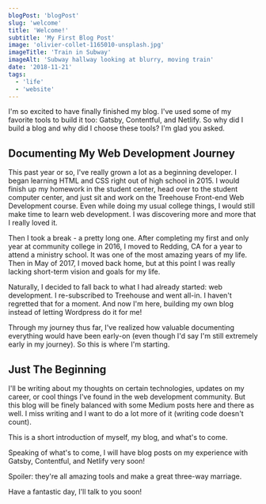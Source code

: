 ```yaml
---
blogPost: 'blogPost'
slug: 'welcome'
title: 'Welcome!'
subtitle: 'My First Blog Post'
image: 'olivier-collet-1165010-unsplash.jpg'
imageTitle: 'Train in Subway'
imageAlt: 'Subway hallway looking at blurry, moving train'
date: '2018-11-21'
tags:
  - 'life'
  - 'website'
---
```


I'm so excited to have finally finished my blog. I've used some of my favorite tools to build it too: Gatsby, Contentful, and Netlify. So why did I build a blog and why did I choose these tools? I'm glad you asked.

## Documenting My Web Development Journey

This past year or so, I've really grown a lot as a beginning developer. I began learning HTML and CSS right out of high school in 2015. I would finish up my homework in the student center, head over to the student computer center, and just sit and work on the Treehouse Front-end Web Development course. Even while doing my usual college things, I would still make time to learn web development. I was discovering more and more that I really loved it.

Then I took a break - a pretty long one. After completing my first and only year at community college in 2016, I moved to Redding, CA for a year to attend a ministry school. It was one of the most amazing years of my life. Then in May of 2017, I moved back home, but at this point I was really lacking short-term vision and goals for my life.

Naturally, I decided to fall back to what I had already started: web development. I re-subscribed to Treehouse and went all-in. I haven't regretted that for a moment. And now I'm here, building my own blog instead of letting Wordpress do it for me!

Through my journey thus far, I've realized how valuable documenting everything would have been early-on (even though I'd say I'm still extremely early in my journey). So this is where I'm starting.

## Just The Beginning

I'll be writing about my thoughts on certain technologies, updates on my career, or cool things I've found in the web development community. But this blog will be finely balanced with some Medium posts here and there as well. I miss writing and I want to do a lot more of it (writing code doesn't count).

This is a short introduction of myself, my blog, and what's to come.

Speaking of what's to come, I will have blog posts on my experience with Gatsby, Contentful, and Netlify very soon!

Spoiler: they're all amazing tools and make a great three-way marriage.

Have a fantastic day, I'll talk to you soon!
